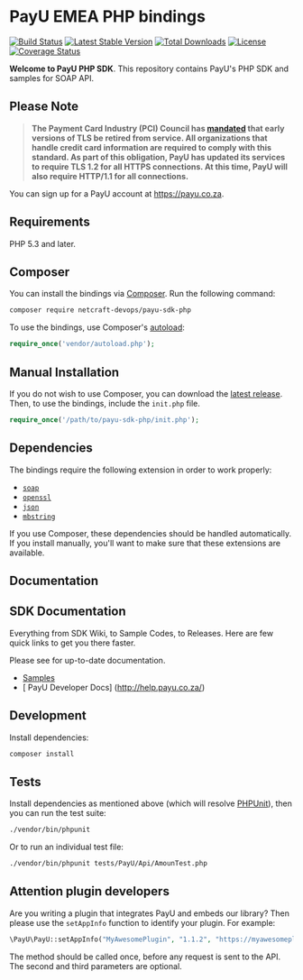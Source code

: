 # PayU EMEA PHP bindings

[![Build Status](https://travis-ci.org/netcraft-devops/payu-sdk-php.svg?branch=master)](https://travis-ci.org/netcraft-devops/payu-sdk-php)
[![Latest Stable Version](https://poser.pugx.org/netcrat-devops/payu-sdk-php/v/stable)](https://packagist.org/packages/netcrat-devops/payu-sdk-php)
[![Total Downloads](https://poser.pugx.org/netcrat-devops/payu-sdk-php/downloads)](https://packagist.org/packages/netcrat-devops/payu-sdk-php)
[![License](https://poser.pugx.org/netcrat-devops/payu-sdk-php/license)](https://packagist.org/packages/netcrat-devops/payu-sdk-php)
[![Coverage Status](https://coveralls.io/repos/github/netcraft-devops/payu-sdk-php/badge.svg?branch=master)](https://coveralls.io/github/netcraft-devops/payu-sdk-php?branch=master)

__Welcome to PayU PHP SDK__. This repository contains PayU's PHP SDK and samples for SOAP API.

## Please Note
> **The Payment Card Industry (PCI) Council has [mandated](http://blog.pcisecuritystandards.org/migrating-from-ssl-and-early-tls) that early versions of TLS be retired from service.  All organizations that handle credit card information are required to comply with this standard. As part of this obligation, PayU has updated its services to require TLS 1.2 for all HTTPS connections. At this time, PayU will also require HTTP/1.1 for all connections.**

You can sign up for a PayU account at https://payu.co.za.

## Requirements

PHP 5.3 and later.

## Composer

You can install the bindings via [Composer](http://getcomposer.org/). Run the following command:

```bash
composer require netcraft-devops/payu-sdk-php
```

To use the bindings, use Composer's [autoload](https://getcomposer.org/doc/00-intro.md#autoloading):

```php
require_once('vendor/autoload.php');
```

## Manual Installation

If you do not wish to use Composer, you can download the [latest release](https://github.com/netcraft-devops/payu-sdk-php/releases). Then, to use the bindings, include the `init.php` file.

```php
require_once('/path/to/payu-sdk-php/init.php');
```

## Dependencies

The bindings require the following extension in order to work properly:

- [`soap`](https://php.net/manual/en/book.soap.php)
- [`openssl`](http://php.net/manual/en/book.openssl.php)
- [`json`](https://php.net/manual/en/book.json.php)
- [`mbstring`](http://php.net/manual/en/book.mbstring.php)

If you use Composer, these dependencies should be handled automatically. If you install manually, you'll want to make sure that these extensions are available.

## Documentation

## SDK Documentation

Everything from SDK Wiki, to Sample Codes, to Releases. Here are few quick links to get you there faster.

Please see  for up-to-date documentation.
* [ Samples ](http://github.com/netcraft-devops/payu-sdk-php/sample/)
* [ PayU Developer Docs] (http://help.payu.co.za/)

## Development

Install dependencies:

``` bash
composer install
```

## Tests

Install dependencies as mentioned above (which will resolve [PHPUnit](http://packagist.org/packages/phpunit/phpunit)), then you can run the test suite:

```bash
./vendor/bin/phpunit
```

Or to run an individual test file:

```bash
./vendor/bin/phpunit tests/PayU/Api/AmounTest.php
```

## Attention plugin developers

Are you writing a plugin that integrates PayU and embeds our library? Then please use the `setAppInfo` function to identify your plugin. For example:

```php
\PayU\PayU::setAppInfo("MyAwesomePlugin", "1.1.2", "https://myawesomeplugin.info");
```

The method should be called once, before any request is sent to the API. The second and third parameters are optional.
